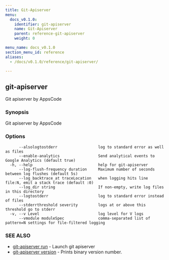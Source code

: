 ```yaml
---
title: Git-Apiserver
menu:
  docs_v0.1.0:
    identifier: git-apiserver
    name: Git-Apiserver
    parent: reference-git-apiserver
    weight: 0

menu_name: docs_v0.1.0
section_menu_id: reference
aliases:
  - /docs/v0.1.0/reference/git-apiserver/

---
```

## git-apiserver

Git apiserver by AppsCode

### Synopsis

Git apiserver by AppsCode

### Options

```
      --alsologtostderr                  log to standard error as well as files
      --enable-analytics                 Send analytical events to Google Analytics (default true)
  -h, --help                             help for git-apiserver
      --log-flush-frequency duration     Maximum number of seconds between log flushes (default 5s)
      --log_backtrace_at traceLocation   when logging hits line file:N, emit a stack trace (default :0)
      --log_dir string                   If non-empty, write log files in this directory
      --logtostderr                      log to standard error instead of files
      --stderrthreshold severity         logs at or above this threshold go to stderr
  -v, --v Level                          log level for V logs
      --vmodule moduleSpec               comma-separated list of pattern=N settings for file-filtered logging
```

### SEE ALSO

* [git-apiserver run](/docs/reference/git-apiserver/git-apiserver_run.md)	 - Launch git apiserver
* [git-apiserver version](/docs/reference/git-apiserver/git-apiserver_version.md)	 - Prints binary version number.

